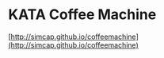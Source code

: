 # KATA Coffee Machine
 
[http://simcap.github.io/coffeemachine](http://simcap.github.io/coffeemachine)


